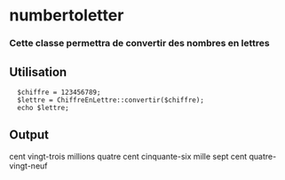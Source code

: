 # numbertoletter
### Cette classe permettra de convertir des nombres en lettres
## Utilisation
```
  $chiffre = 123456789;
  $lettre = ChiffreEnLettre::convertir($chiffre);
  echo $lettre;
```
## Output
cent vingt-trois millions quatre cent cinquante-six mille sept cent quatre-vingt-neuf

